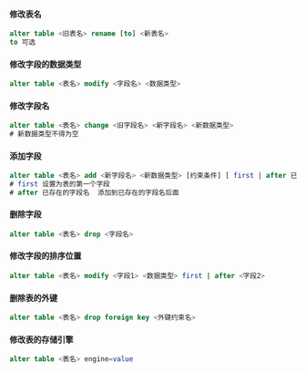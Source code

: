 #### 修改表名

```sql
alter table <旧表名> rename [to] <新表名>
to 可选
```

#### 修改字段的数据类型

```sql
alter table <表名> modify <字段名> <数据类型>
```

#### 修改字段名

```sql
alter table <表名> change <旧字段名> <新字段名> <新数据类型>
# 新数据类型不得为空  
```

#### 添加字段

```sql
alter table <表名> add <新字段名> <新数据类型> [约束条件] [ first | after 已存在的字段名]
# first 设置为表的第一个字段
# after 已存在的字段名  添加到已存在的字段名后面
```

#### 删除字段

```sql
alter table <表名> drop <字段名>
```

#### 修改字段的排序位置

```sql
alter table <表名> modify <字段1> <数据类型> first | after <字段2>
```

#### 删除表的外键

```sql
alter table <表名> drop foreign key <外键约束名>
```

#### 修改表的存储引擎

```sql
alter table <表名> engine=value
```

